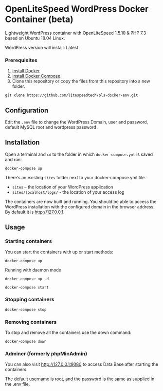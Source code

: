 # OpenLiteSpeed WordPress Docker Container (beta)
Lightweight WordPress container with OpenLiteSpeed 1.5.10 & PHP 7.3 based on Ubuntu 18.04 Linux.

WordPress version will install: Latest

### Prerequisites
1. [Install Docker](https://www.docker.com/)
2. [Install Docker Compose](https://docs.docker.com/compose/)
3. Clone this repository or copy the files from this repository into a new folder.
```
git clone https://github.com/litespeedtech/ols-docker-env.git
```

## Configuration
Edit the `.env` file to change the WordPress Domain, user and password, default MySQL root and wordpress password .

## Installation
Open a terminal and `cd` to the folder in which `docker-compose.yml` is saved and run:
```
docker-compose up
```
There's an existing `sites` folder next to your docker-compose.yml file.

* `sites` – the location of your WordPress application
* `sites/localhost/logs/` - the location of your access log

The containers are now built and running. You should be able to access the WordPress installation with the configured domain in the browser address. By default it is http://127.0.0.1.

## Usage
### Starting containers
You can start the containers with up or start methods:
```
docker-compose up
```
Running with daemon mode
```
docker-compose up -d
```
```
docker-compose start
```
### Stopping containers
```
docker-compose stop
```
### Removing containers
To stop and remove all the containers use the down command:
```
docker-compose down
```


### Adminer (formerly phpMinAdmin)
You can also visit http://127.0.0.1:8080 to access Data Base after starting the containers.

The default username is root, and the password is the same as supplied in the .env file.